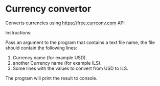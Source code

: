 # Currency convertor

Converts currencies using https://free.currconv.com API

Instructions:

Pass an argument to the program that contains a text file name, the file should contain the following lines:
1. Currency name (for example USD).
2. another Currency name (for example ILS).
3. Some lines with the values to convert from USD to ILS.

The program will print the result to console.
